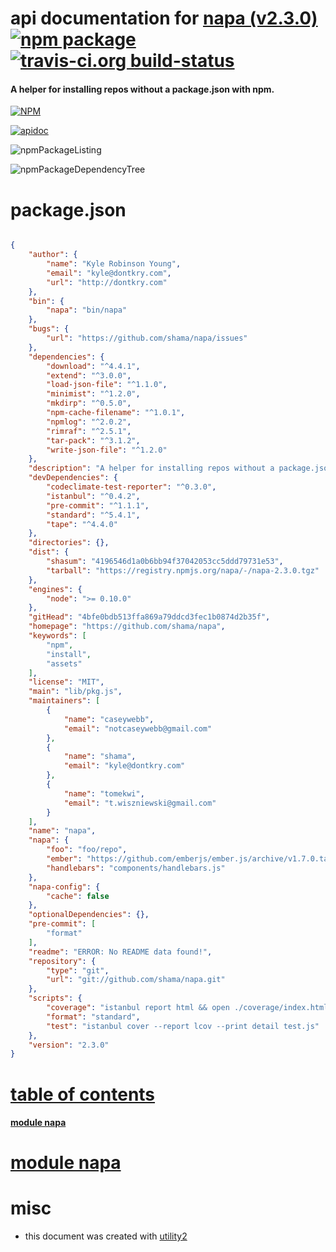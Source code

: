 # api documentation for  [napa (v2.3.0)](https://github.com/shama/napa)  [![npm package](https://img.shields.io/npm/v/npmdoc-napa.svg?style=flat-square)](https://www.npmjs.org/package/npmdoc-napa) [![travis-ci.org build-status](https://api.travis-ci.org/npmdoc/node-npmdoc-napa.svg)](https://travis-ci.org/npmdoc/node-npmdoc-napa)
#### A helper for installing repos without a package.json with npm.

[![NPM](https://nodei.co/npm/napa.png?downloads=true)](https://www.npmjs.com/package/napa)

[![apidoc](https://npmdoc.github.io/node-npmdoc-napa/build/screenCapture.buildNpmdoc.browser._2Fhome_2Ftravis_2Fbuild_2Fnpmdoc_2Fnode-npmdoc-napa_2Ftmp_2Fbuild_2Fapidoc.html.png)](https://npmdoc.github.io/node-npmdoc-napa/build/apidoc.html)

![npmPackageListing](https://npmdoc.github.io/node-npmdoc-napa/build/screenCapture.npmPackageListing.svg)

![npmPackageDependencyTree](https://npmdoc.github.io/node-npmdoc-napa/build/screenCapture.npmPackageDependencyTree.svg)



# package.json

```json

{
    "author": {
        "name": "Kyle Robinson Young",
        "email": "kyle@dontkry.com",
        "url": "http://dontkry.com"
    },
    "bin": {
        "napa": "bin/napa"
    },
    "bugs": {
        "url": "https://github.com/shama/napa/issues"
    },
    "dependencies": {
        "download": "^4.4.1",
        "extend": "^3.0.0",
        "load-json-file": "^1.1.0",
        "minimist": "^1.2.0",
        "mkdirp": "^0.5.0",
        "npm-cache-filename": "^1.0.1",
        "npmlog": "^2.0.2",
        "rimraf": "^2.5.1",
        "tar-pack": "^3.1.2",
        "write-json-file": "^1.2.0"
    },
    "description": "A helper for installing repos without a package.json with npm.",
    "devDependencies": {
        "codeclimate-test-reporter": "^0.3.0",
        "istanbul": "^0.4.2",
        "pre-commit": "^1.1.1",
        "standard": "^5.4.1",
        "tape": "^4.4.0"
    },
    "directories": {},
    "dist": {
        "shasum": "4196546d1a0b6bb94f37042053cc5ddd79731e53",
        "tarball": "https://registry.npmjs.org/napa/-/napa-2.3.0.tgz"
    },
    "engines": {
        "node": ">= 0.10.0"
    },
    "gitHead": "4bfe0bdb513ffa869a79ddcd3fec1b0874d2b35f",
    "homepage": "https://github.com/shama/napa",
    "keywords": [
        "npm",
        "install",
        "assets"
    ],
    "license": "MIT",
    "main": "lib/pkg.js",
    "maintainers": [
        {
            "name": "caseywebb",
            "email": "notcaseywebb@gmail.com"
        },
        {
            "name": "shama",
            "email": "kyle@dontkry.com"
        },
        {
            "name": "tomekwi",
            "email": "t.wiszniewski@gmail.com"
        }
    ],
    "name": "napa",
    "napa": {
        "foo": "foo/repo",
        "ember": "https://github.com/emberjs/ember.js/archive/v1.7.0.tar.gz",
        "handlebars": "components/handlebars.js"
    },
    "napa-config": {
        "cache": false
    },
    "optionalDependencies": {},
    "pre-commit": [
        "format"
    ],
    "readme": "ERROR: No README data found!",
    "repository": {
        "type": "git",
        "url": "git://github.com/shama/napa.git"
    },
    "scripts": {
        "coverage": "istanbul report html && open ./coverage/index.html",
        "format": "standard",
        "test": "istanbul cover --report lcov --print detail test.js"
    },
    "version": "2.3.0"
}
```



# <a name="apidoc.tableOfContents"></a>[table of contents](#apidoc.tableOfContents)

#### [module napa](#apidoc.module.napa)



# <a name="apidoc.module.napa"></a>[module napa](#apidoc.module.napa)



# misc
- this document was created with [utility2](https://github.com/kaizhu256/node-utility2)
